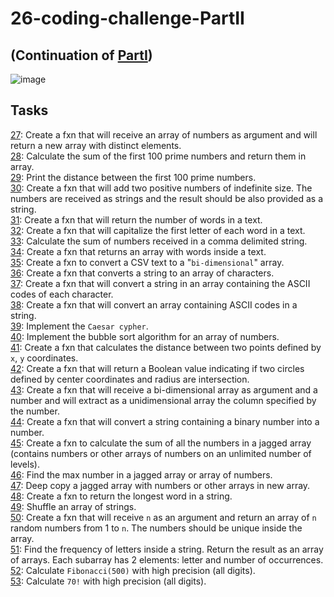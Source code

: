# 26-coding-challenge-PartII
## (Continuation of [PartI](https://github.com/Leo-Youmbi/26-coding-challenge-partI))
![image](https://user-images.githubusercontent.com/114886588/210148838-93634a28-31e7-4a33-a3ec-88649c94fb92.png)


## Tasks 
[27](./27.py): Create a fxn that will receive an array of numbers as argument and will return a new array with distinct elements.  
[28](./28.py): Calculate the sum of the first 100 prime numbers and return them in array.  
[29](./29.py): Print the distance between the first 100 prime numbers.  
[30](./30.py): Create a fxn that will add two positive numbers of indefinite size. The numbers are received as strings and the result should be also provided as a string.  
[31](./31.py): Create a fxn that will return the number of words in a text.  
[32](./32.py): Create a fxn that will capitalize the first letter of each word in a text.  
[33](./33.py): Calculate the sum of numbers received in a comma delimited string.  
[34](./34.py): Create a fxn that returns an array with words inside a text.  
[35](./35.py): Create a fxn to convert a CSV text to a "`bi-dimensional`" array.  
[36](./36.py): Create a fxn that converts a string to an array of characters.  
[37](./37.py): Create a fxn that will convert a string in an array containing the ASCII codes of each character.  
[38](./38.py): Create a fxn that will convert an array containing ASCII codes in a string.  
[39](./39.py): Implement the `Caesar cypher`.  
[40](./40.py): Implement the bubble sort algorithm for an array of numbers.  
[41](./41.py): Create a fxn that calculates the distance between two points defined by `x`, `y` coordinates.  
[42](./42.py): Create a fxn that will return a Boolean value indicating if two circles defined by center coordinates and radius are intersection.  
[43](./43.py): Create a fxn that will receive a bi-dimensional array as argument and a number and will extract as a unidimensional array the column specified by the number.  
[44](./44.py): Create a fxn that will convert a string containing a binary number into a number.  
[45](./45.py): Create a fxn to calculate the sum of all the numbers in a jagged array (contains numbers or other arrays of numbers on an unlimited number of levels).  
[46](./46.py): Find the max number in a jagged array or array of numbers.  
[47](./47.py): Deep copy a jagged array with numbers or other arrays in new array.  
[48](./48.py): Create a fxn to return the longest word in a string.  
[49](./49.py): Shuffle an array of strings.    
[50](./50.py): Create a fxn that will receive `n` as an argument and return an array of `n` random numbers from 1 to `n`. The numbers should be unique inside the array.    
[51](./51.py): Find the frequency of letters inside a string. Return the result as an array of arrays. Each subarray has 2 elements: letter and number of occurrences.    
[52](./52.py): Calculate `Fibonacci(500)` with high precision (all digits).    
[53](./53.py): Calculate `70!` with high precision (all digits).    